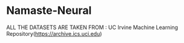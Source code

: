 # Namaste-Neural
ALL THE DATASETS ARE TAKEN FROM : UC Irvine Machine Learning Repository(https://archive.ics.uci.edu)
